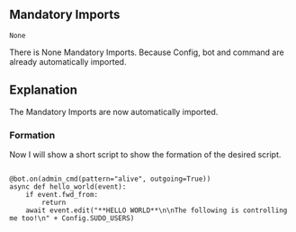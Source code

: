 ## Mandatory Imports
```python3
None
```
There is None Mandatory Imports. Because Config, bot and command are already automatically imported.

## Explanation
The Mandatory Imports are now automatically imported.

### Formation
Now I will show a short script to show the formation of the desired script.
```python3

@bot.on(admin_cmd(pattern="alive", outgoing=True))
async def hello_world(event):
    if event.fwd_from:
        return
    await event.edit("**HELLO WORLD**\n\nThe following is controlling me too!\n" + Config.SUDO_USERS)
```
